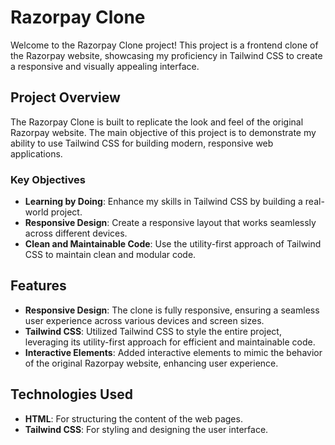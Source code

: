 # Razorpay Clone

Welcome to the Razorpay Clone project! This project is a frontend clone of the Razorpay website, showcasing my proficiency in Tailwind CSS to create a responsive and visually appealing interface.

## Project Overview

The Razorpay Clone is built to replicate the look and feel of the original Razorpay website. The main objective of this project is to demonstrate my ability to use Tailwind CSS for building modern, responsive web applications.

### Key Objectives

- **Learning by Doing**: Enhance my skills in Tailwind CSS by building a real-world project.
- **Responsive Design**: Create a responsive layout that works seamlessly across different devices.
- **Clean and Maintainable Code**: Use the utility-first approach of Tailwind CSS to maintain clean and modular code.

## Features

- **Responsive Design**: The clone is fully responsive, ensuring a seamless user experience across various devices and screen sizes.
- **Tailwind CSS**: Utilized Tailwind CSS to style the entire project, leveraging its utility-first approach for efficient and maintainable code.
- **Interactive Elements**: Added interactive elements to mimic the behavior of the original Razorpay website, enhancing user experience.

## Technologies Used

- **HTML**: For structuring the content of the web pages.
- **Tailwind CSS**: For styling and designing the user interface.
